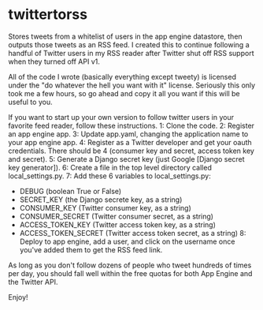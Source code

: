 twittertorss
============

Stores tweets from a whitelist of users in the app engine datastore, then
outputs those tweets as an RSS feed. I created this to continue following
a handful of Twitter users in my RSS reader after Twitter shut off RSS support
when they turned off API v1.

All of the code I wrote (basically everything except tweety) is licensed under
the "do whatever the hell you want with it" license.  Seriously this only took
me a few hours, so go ahead and copy it all you want if this will be useful to
you.

If you want to start up your own version to follow twitter users in your
favorite feed reader, follow these instructions.
1: Clone the code.
2: Register an app engine app.
3: Update app.yaml, changing the application name to your app engine app.
4: Register as a Twitter developer and get your oauth credentials. There should
   be 4 (consumer key and secret, access token key and secret).
5: Generate a Django secret key (just Google [Django secret key generator]).
6: Create a file in the top level directory called local_settings.py.
7: Add these 6 variables to local_settings.py:
   - DEBUG (boolean True or False)
   - SECRET_KEY (the Django secrete key, as a string)
   - CONSUMER_KEY (Twitter consumer key, as a string)
   - CONSUMER_SECRET (Twitter consumer secret, as a string)
   - ACCESS_TOKEN_KEY (Twitter access token key, as a string)
   - ACCESS_TOKEN_SECRET (Twitter access token secret, as a string)
8: Deploy to app engine, add a user, and click on the username once you've
   added them to get the RSS feed link.

As long as you don't follow dozens of people who tweet hundreds of times per
day, you should fall well within the free quotas for both App Engine and the
Twitter API.

Enjoy!
